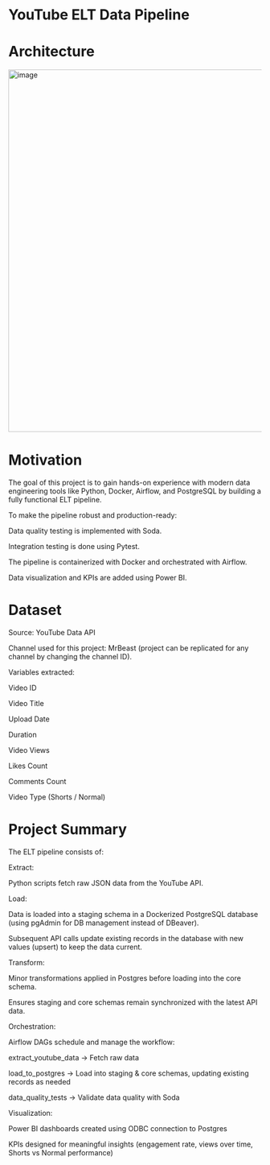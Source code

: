 ﻿# YouTube ELT Data Pipeline


# Architecture

<img width="1195" height="720" alt="image" src="https://github.com/user-attachments/assets/893412be-0b98-45d1-86d0-2db52c5ce651" />


# Motivation

The goal of this project is to gain hands-on experience with modern data engineering tools like Python, Docker, Airflow, and PostgreSQL by building a fully functional ELT pipeline.

To make the pipeline robust and production-ready:

Data quality testing is implemented with Soda.

Integration testing is done using Pytest.

The pipeline is containerized with Docker and orchestrated with Airflow.

Data visualization and KPIs are added using Power BI.


# Dataset

Source: YouTube Data API

Channel used for this project: MrBeast (project can be replicated for any channel by changing the channel ID).

Variables extracted:

Video ID

Video Title

Upload Date

Duration

Video Views

Likes Count

Comments Count

Video Type (Shorts / Normal)



# Project Summary

The ELT pipeline consists of:

Extract:

Python scripts fetch raw JSON data from the YouTube API.

Load:

Data is loaded into a staging schema in a Dockerized PostgreSQL database (using pgAdmin for DB management instead of DBeaver).

Subsequent API calls update existing records in the database with new values (upsert) to keep the data current.

Transform:

Minor transformations applied in Postgres before loading into the core schema.

Ensures staging and core schemas remain synchronized with the latest API data.

Orchestration:

Airflow DAGs schedule and manage the workflow:

extract_youtube_data → Fetch raw data

load_to_postgres → Load into staging & core schemas, updating existing records as needed

data_quality_tests → Validate data quality with Soda

Visualization:

Power BI dashboards created using ODBC connection to Postgres

KPIs designed for meaningful insights (engagement rate, views over time, Shorts vs Normal performance)

